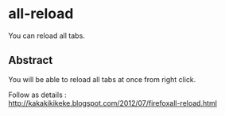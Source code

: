 all-reload
==========
You can reload all tabs.

Abstract
--------
You will be able to reload all tabs at once from right click.  

Follow as details :  
http://kakakikikeke.blogspot.com/2012/07/firefoxall-reload.html